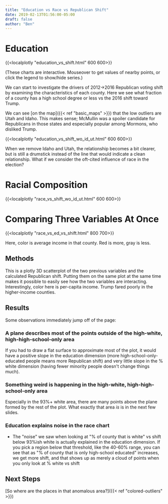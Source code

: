 ```yaml
---
title: "Education vs Race vs Republican Shift"
date: 2019-02-13T01:56:00-05:00
draft: false
author: "Ben"
---
```


# Education

{{<localplotly "education_vs_shift.html" 600 600>}}

(These charts are interactive.  Mouseover to get values of nearby points, or click the legend to show/hide series.)

We can start to investigate the drivers of 2012->2016 Republican voting shift by examining the characteristics of each county.  Here we see what fraction of a county has a high school degree or less vs the 2016 shift toward Trump.

We can see [on the map]({{< ref "basic_maps" >}}) that the low outliers are Utah and Idaho.  This makes sense; McMullin was a spoiler candidate for Republicans in those states and especially popular among Mormons, who disliked Trump.

{{<localplotly "education_vs_shift_wo_id_ut.html" 600 600>}}

When we remove Idaho and Utah, the relationship becomes a bit clearer, but is still a drumstick instead of the line that would indicate a clean relationship.  What if we consider the oft-cited influence of race in the election?

# Racial Composition

{{<localplotly "race_vs_shift_wo_id_ut.html" 600 600>}}


# Comparing Three Variables At Once

{{<localplotly "race_vs_ed_vs_shift.html" 800 700>}}

Here, color is average income in that county.  Red is more, gray is less.

## Methods


This is a plotly 3D scatterplot of the two previous variables and the calculated Republican shift.  Putting them on the same plot at the same time makes it possible to easily see how the two variables are interacting.  Interestingly, color here is per-capita income.  Trump fared poorly in the higher-income counties.

## Results

Some observations immediately jump off of the page:

### A plane describes most of the points outside of the high-white, high-high-school-only area

If you had to draw a flat surface to approximate most of the plot, it would have a positive slope in the education dimension (more high-school-only-educated people means more Republican shift) and very little slope in the % white dimension (having fewer minority people doesn't change things much).

### Something weird is happening in the high-white, high-high-school-only area

Especially in the 93%+ white area, there are many points above the plane formed by the rest of the plot.  What exactly that area _is_ is in the next few slides.

### Education explains noise in the race chart

 * The "noise" we saw when looking at "% of county that is white" vs shift below 93%ish white is actually explained in the education dimension.  If you pick a region below that threshold, like the 40-60% range, you can see that as "% of county that is only high-school educated" increases, we get more shift, and that shows up as merely a cloud of points when you only look at % white vs shift

## Next Steps


[So where are the places in that anomalous area?]({{< ref "colored-outliers" >}})
